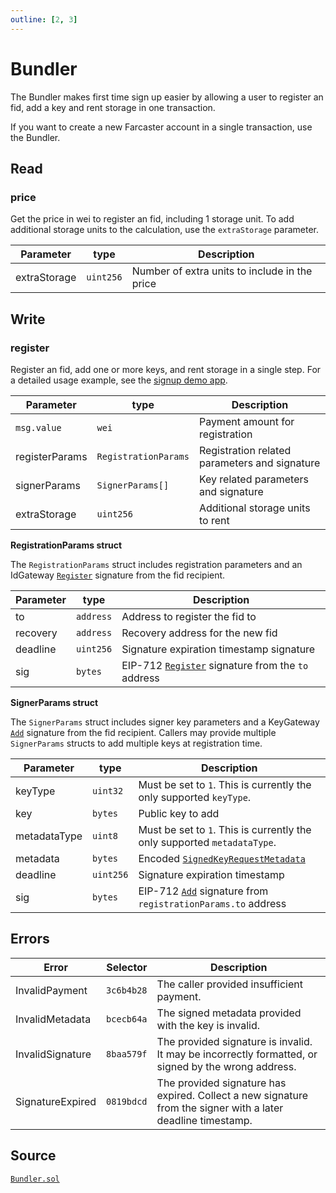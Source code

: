 ```yaml
---
outline: [2, 3]
---
```


# Bundler

The Bundler makes first time sign up easier by allowing a user to register an fid, add a key and rent storage in one transaction.

If you want to create a new Farcaster account in a single transaction, use the Bundler.

## Read

### price

Get the price in wei to register an fid, including 1 storage unit. To add additional storage units to the calculation, use the `extraStorage` parameter.

| Parameter    | type      | Description                                   |
| ------------ | --------- | --------------------------------------------- |
| extraStorage | `uint256` | Number of extra units to include in the price |

## Write

### register

Register an fid, add one or more keys, and rent storage in a single step. For a detailed usage example, see the [signup demo app](https://farcaster-signup-demo.vercel.app/bundler).

| Parameter      | type                 | Description                                   |
| -------------- | -------------------- | --------------------------------------------- |
| `msg.value`    | `wei`                | Payment amount for registration               |
| registerParams | `RegistrationParams` | Registration related parameters and signature |
| signerParams   | `SignerParams[]`     | Key related parameters and signature          |
| extraStorage   | `uint256`            | Additional storage units to rent              |

**RegistrationParams struct**

The `RegistrationParams` struct includes registration parameters and an IdGateway [`Register`](/reference/contracts/reference/id-gateway#register-signature) signature from the fid recipient.

| Parameter | type      | Description                                                                                                    |
| --------- | --------- | -------------------------------------------------------------------------------------------------------------- |
| to        | `address` | Address to register the fid to                                                                                 |
| recovery  | `address` | Recovery address for the new fid                                                                               |
| deadline  | `uint256` | Signature expiration timestamp signature                                                                       |
| sig       | `bytes`   | EIP-712 [`Register`](/reference/contracts/reference/key-gateway#add-signature) signature from the `to` address |

**SignerParams struct**

The `SignerParams` struct includes signer key parameters and a KeyGateway [`Add`](/reference/contracts/reference/key-gateway#add-signature) signature from the fid recipient. Callers may provide multiple `SignerParams` structs to add multiple keys at registration time.

| Parameter    | type      | Description                                                                                                                       |
| ------------ | --------- | --------------------------------------------------------------------------------------------------------------------------------- |
| keyType      | `uint32`  | Must be set to `1`. This is currently the only supported `keyType`.                                                               |
| key          | `bytes`   | Public key to add                                                                                                                 |
| metadataType | `uint8`   | Must be set to `1`. This is currently the only supported `metadataType`.                                                          |
| metadata     | `bytes`   | Encoded [`SignedKeyRequestMetadata`](/reference/contracts/reference/signed-key-request-validator#signedkeyrequestmetadata-struct) |
| deadline     | `uint256` | Signature expiration timestamp                                                                                                     |
| sig          | `bytes`   | EIP-712 [`Add`](/reference/contracts/reference/key-gateway#add-signature) signature from `registrationParams.to` address          |

## Errors

| Error            | Selector   | Description                                                                                                  |
| ---------------- | ---------- | ------------------------------------------------------------------------------------------------------------ |
| InvalidPayment   | `3c6b4b28` | The caller provided insufficient payment.                                                                    |
| InvalidMetadata  | `bcecb64a` | The signed metadata provided with the key is invalid.                                                        |
| InvalidSignature | `8baa579f` | The provided signature is invalid. It may be incorrectly formatted, or signed by the wrong address.          |
| SignatureExpired | `0819bdcd` | The provided signature has expired. Collect a new signature from the signer with a later deadline timestamp. |

## Source

[`Bundler.sol`](https://github.com/farcasterxyz/contracts/blob/1aceebe916de446f69b98ba1745a42f071785730/src/Bundler.sol)
